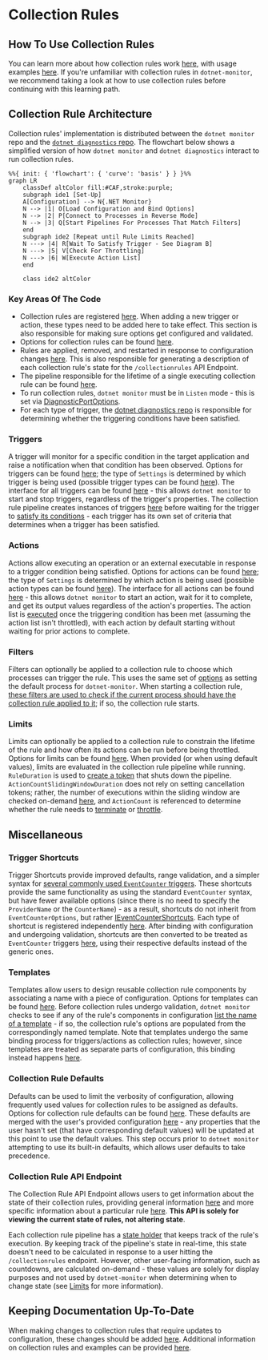# Collection Rules

## How To Use Collection Rules

You can learn more about how collection rules work [here](https://github.com/dotnet/dotnet-monitor/blob/main/documentation/collectionrules/collectionrules.md#collection-rules), with usage examples [here](https://github.com/dotnet/dotnet-monitor/blob/main/documentation/collectionrules/collectionruleexamples.md). If you're unfamiliar with collection rules in `dotnet-monitor`, we recommend taking a look at how to use collection rules before continuing with this learning path.

## Collection Rule Architecture

Collection rules' implementation is distributed between the `dotnet monitor` repo and the [`dotnet diagnostics` repo](https://github.com/dotnet/diagnostics). The flowchart below shows a simplified version of how `dotnet monitor` and `dotnet diagnostics` interact to run collection rules.

```mermaid
%%{ init: { 'flowchart': { 'curve': 'basis' } } }%%
graph LR
    classDef altColor fill:#CAF,stroke:purple;
    subgraph ide1 [Set-Up]
    A[Configuration] --> N{.NET Monitor}
    N --> |1| O[Load Configuration and Bind Options]
    N --> |2| P[Connect to Processes in Reverse Mode]
    N --> |3| Q[Start Pipelines For Processes That Match Filters]
    end
    subgraph ide2 [Repeat until Rule Limits Reached]
    N ---> |4| R[Wait To Satisfy Trigger - See Diagram B]
    N ---> |5| V[Check For Throttling]
    N ---> |6| W[Execute Action List]
    end

    class ide2 altColor
```

### Key Areas Of The Code

* Collection rules are registered [here](https://github.com/dotnet/dotnet-monitor/blob/0c3a91196f7e0abe8b9fa5cd8907378c4598b10a/src/Tools/dotnet-monitor/ServiceCollectionExtensions.cs#L141). When adding a new trigger or action, these types need to be added here to take effect. This section is also responsible for making sure options get configured and validated.
* Options for collection rules can be found [here](https://github.com/dotnet/dotnet-monitor/blob/0c3a91196f7e0abe8b9fa5cd8907378c4598b10a/src/Tools/dotnet-monitor/CollectionRules/Options/CollectionRuleOptions.cs).
* Rules are applied, removed, and restarted in response to configuration changes [here](https://github.com/dotnet/dotnet-monitor/blob/0c3a91196f7e0abe8b9fa5cd8907378c4598b10a/src/Tools/dotnet-monitor/CollectionRules/CollectionRuleService.cs). This is also responsible for generating a description of each collection rule's state for the `/collectionrules` API Endpoint.
* The pipeline responsible for the lifetime of a single executing collection rule can be found [here](https://github.com/dotnet/dotnet-monitor/blob/0c3a91196f7e0abe8b9fa5cd8907378c4598b10a/src/Tools/dotnet-monitor/CollectionRules/CollectionRulePipeline.cs#L56).
* To run collection rules, `dotnet monitor` must be in `Listen` mode - this is set via [DiagnosticPortOptions](https://github.com/dotnet/dotnet-monitor/blob/0c3a91196f7e0abe8b9fa5cd8907378c4598b10a/src/Microsoft.Diagnostics.Monitoring.Options/DiagnosticPortOptions.cs).
* For each type of trigger, the [dotnet diagnostics repo](https://github.com/dotnet/diagnostics/blob/v6.0.351802/src/Microsoft.Diagnostics.Monitoring.EventPipe/Triggers/ITraceEventTrigger.cs#L29) is responsible for determining whether the triggering conditions have been satisfied.

### Triggers

A trigger will monitor for a specific condition in the target application and raise a notification when that condition has been observed. Options for triggers can be found [here](https://github.com/dotnet/dotnet-monitor/blob/0c3a91196f7e0abe8b9fa5cd8907378c4598b10a/src/Tools/dotnet-monitor/CollectionRules/Options/CollectionRuleTriggerOptions.cs); the type of `Settings` is determined by which trigger is being used (possible trigger types can be found [here](https://github.com/dotnet/dotnet-monitor/tree/0c3a91196f7e0abe8b9fa5cd8907378c4598b10a/src/Tools/dotnet-monitor/CollectionRules/Options/Triggers)). The interface for all triggers can be found [here](https://github.com/dotnet/dotnet-monitor/blob/0c3a91196f7e0abe8b9fa5cd8907378c4598b10a/src/Tools/dotnet-monitor/CollectionRules/Triggers/ICollectionRuleTrigger.cs) - this allows `dotnet monitor` to start and stop triggers, regardless of the trigger's properties. The collection rule pipeline creates instances of triggers [here](https://github.com/dotnet/dotnet-monitor/blob/0c3a91196f7e0abe8b9fa5cd8907378c4598b10a/src/Tools/dotnet-monitor/CollectionRules/CollectionRulePipeline.cs#L101) before waiting for the trigger to [satisfy its conditions](https://github.com/dotnet/diagnostics/blob/v6.0.351802/src/Microsoft.Diagnostics.Monitoring.EventPipe/Triggers/Pipelines/TraceEventTriggerPipeline.cs#L107) - each trigger has its own set of criteria that determines when a trigger has been satisfied.

### Actions

Actions allow executing an operation or an external executable in response to a trigger condition being satisfied. Options for actions can be found [here](https://github.com/dotnet/dotnet-monitor/blob/0c3a91196f7e0abe8b9fa5cd8907378c4598b10a/src/Tools/dotnet-monitor/CollectionRules/Options/CollectionRuleActionOptions.cs); the type of `Settings` is determined by which action is being used (possible action types can be found [here](https://github.com/dotnet/dotnet-monitor/tree/0c3a91196f7e0abe8b9fa5cd8907378c4598b10a/src/Tools/dotnet-monitor/CollectionRules/Options/Actions)). The interface for all actions can be found [here](https://github.com/dotnet/dotnet-monitor/blob/0c3a91196f7e0abe8b9fa5cd8907378c4598b10a/src/Tools/dotnet-monitor/CollectionRules/Actions/ICollectionRuleAction.cs) - this allows `dotnet monitor` to start an action, wait for it to complete, and get its output values regardless of the action's properties. The action list is [executed](https://github.com/dotnet/dotnet-monitor/blob/0c3a91196f7e0abe8b9fa5cd8907378c4598b10a/src/Tools/dotnet-monitor/CollectionRules/CollectionRulePipeline.cs#L155) once the triggering condition has been met (assuming the action list isn't throttled), with each action by default starting without waiting for prior actions to complete.

### Filters

Filters can optionally be applied to a collection rule to choose which processes can trigger the rule. This uses the same set of [options](https://github.com/dotnet/dotnet-monitor/blob/0c3a91196f7e0abe8b9fa5cd8907378c4598b10a/src/Microsoft.Diagnostics.Monitoring.Options/ProcessFilterOptions.cs#L48) as setting the default process for `dotnet-monitor`. When starting a collection rule, [these filters are used to check if the current process should have the collection rule applied to it](https://github.com/dotnet/dotnet-monitor/blob/0c3a91196f7e0abe8b9fa5cd8907378c4598b10a/src/Tools/dotnet-monitor/CollectionRules/CollectionRuleContainer.cs#L186); if so, the collection rule starts.

### Limits

Limits can optionally be applied to a collection rule to constrain the lifetime of the rule and how often its actions can be run before being throttled. Options for limits can be found [here](https://github.com/dotnet/dotnet-monitor/blob/0c3a91196f7e0abe8b9fa5cd8907378c4598b10a/src/Tools/dotnet-monitor/CollectionRules/Options/CollectionRuleLimitsOptions.cs). When provided (or when using default values), limits are evaluated in the collection rule pipeline while running. `RuleDuration` is used to [create a token](https://github.com/dotnet/dotnet-monitor/blob/0c3a91196f7e0abe8b9fa5cd8907378c4598b10a/src/Tools/dotnet-monitor/CollectionRules/CollectionRulePipeline.cs#L81) that shuts down the pipeline. `ActionCountSlidingWindowDuration` does not rely on setting cancellation tokens; rather, the number of executions within the sliding window are checked on-demand [here](https://github.com/dotnet/dotnet-monitor/blob/0c3a91196f7e0abe8b9fa5cd8907378c4598b10a/src/Microsoft.Diagnostics.Monitoring.WebApi/CollectionRulePipelineState.cs#L211), and `ActionCount` is referenced to determine whether the rule needs to [terminate](https://github.com/dotnet/dotnet-monitor/blob/0c3a91196f7e0abe8b9fa5cd8907378c4598b10a/src/Microsoft.Diagnostics.Monitoring.WebApi/CollectionRulePipelineState.cs#L194) or [throttle](https://github.com/dotnet/dotnet-monitor/blob/0c3a91196f7e0abe8b9fa5cd8907378c4598b10a/src/Microsoft.Diagnostics.Monitoring.WebApi/CollectionRulePipelineState.cs#L234).

## Miscellaneous

### Trigger Shortcuts

Trigger Shortcuts provide improved defaults, range validation, and a simpler syntax for [several commonly used `EventCounter` triggers](https://github.com/dotnet/dotnet-monitor/tree/0c3a91196f7e0abe8b9fa5cd8907378c4598b10a/src/Tools/dotnet-monitor/CollectionRules/Options/Triggers/EventCounterShortcuts). These shortcuts provide the same functionality as using the standard `EventCounter` syntax, but have fewer available options (since there is no need to specify the `ProviderName` or the `CounterName`) - as a result, shortcuts do not inherit from `EventCounterOptions`, but rather [IEventCounterShortcuts](https://github.com/dotnet/dotnet-monitor/blob/0c3a91196f7e0abe8b9fa5cd8907378c4598b10a/src/Tools/dotnet-monitor/CollectionRules/Options/Triggers/EventCounterShortcuts/IEventCounterShortcuts.cs). Each type of shortcut is registered independently [here](https://github.com/dotnet/dotnet-monitor/blob/0c3a91196f7e0abe8b9fa5cd8907378c4598b10a/src/Tools/dotnet-monitor/ServiceCollectionExtensions.cs#L159). After binding with configuration and undergoing validation, shortcuts are then converted to be treated as `EventCounter` triggers [here](https://github.com/dotnet/dotnet-monitor/blob/0c3a91196f7e0abe8b9fa5cd8907378c4598b10a/src/Tools/dotnet-monitor/CollectionRules/Triggers/EventCounterTriggerFactory.cs), using their respective defaults instead of the generic ones.

### Templates

Templates allow users to design reusable collection rule components by associating a name with a piece of configuration. Options for templates can be found [here](https://github.com/dotnet/dotnet-monitor/blob/0c3a91196f7e0abe8b9fa5cd8907378c4598b10a/src/Tools/dotnet-monitor/CollectionRules/Options/TemplateOptions.cs). Before collection rules undergo validation, `dotnet monitor` checks to see if any of the rule's components in configuration [list the name of a template](https://github.com/dotnet/dotnet-monitor/blob/0c3a91196f7e0abe8b9fa5cd8907378c4598b10a/src/Tools/dotnet-monitor/CollectionRules/Configuration/CollectionRulePostConfigureNamedOptions.cs) - if so, the collection rule's options are populated from the correspondingly named template. Note that templates undergo the same binding process for triggers/actions as collection rules; however, since templates are treated as separate parts of configuration, this binding instead happens [here](https://github.com/dotnet/dotnet-monitor/blob/0c3a91196f7e0abe8b9fa5cd8907378c4598b10a/src/Tools/dotnet-monitor/CollectionRules/Configuration/TemplatesConfigureNamedOptions.cs).

### Collection Rule Defaults

Defaults can be used to limit the verbosity of configuration, allowing frequently used values for collection rules to be assigned as defaults. Options for collection rule defaults can be found [here](https://github.com/dotnet/dotnet-monitor/blob/0c3a91196f7e0abe8b9fa5cd8907378c4598b10a/src/Tools/dotnet-monitor/CollectionRules/Options/CollectionRuleDefaultsOptions.cs). These defaults are merged with the user's provided configuration [here](https://github.com/dotnet/dotnet-monitor/blob/0c3a91196f7e0abe8b9fa5cd8907378c4598b10a/src/Tools/dotnet-monitor/CollectionRules/Options/DefaultCollectionRulePostConfigureOptions.cs) - any properties that the user hasn't set (that have corresponding default values) will be updated at this point to use the default values. This step occurs prior to `dotnet monitor` attempting to use its built-in defaults, which allows user defaults to take precedence.

### Collection Rule API Endpoint

The Collection Rule API Endpoint allows users to get information about the state of their collection rules, providing general information [here](https://github.com/dotnet/dotnet-monitor/blob/0c3a91196f7e0abe8b9fa5cd8907378c4598b10a/src/Microsoft.Diagnostics.Monitoring.WebApi/Controllers/DiagController.cs#L500) and more specific information about a particular rule [here](https://github.com/dotnet/dotnet-monitor/blob/0c3a91196f7e0abe8b9fa5cd8907378c4598b10a/src/Microsoft.Diagnostics.Monitoring.WebApi/Controllers/DiagController.cs#L522). **This API is solely for viewing the current state of rules, not altering state**.

Each collection rule pipeline has a [state holder](https://github.com/dotnet/dotnet-monitor/blob/0c3a91196f7e0abe8b9fa5cd8907378c4598b10a/src/Microsoft.Diagnostics.Monitoring.WebApi/CollectionRulePipelineState.cs) that keeps track of the rule's execution. By keeping track of the pipeline's state in real-time, this state doesn't need to be calculated in response to a user hitting the `/collectionrules` endpoint. However, other user-facing information, such as countdowns, are calculated on-demand - these values are solely for display purposes and not used by `dotnet-monitor` when determining when to change state (see [Limits](#limits) for more information).

## Keeping Documentation Up-To-Date

When making changes to collection rules that require updates to configuration, these changes should be added [here](https://github.com/dotnet/dotnet-monitor/blob/0c3a91196f7e0abe8b9fa5cd8907378c4598b10a/documentation/configuration/collection-rule-configuration.md). Additional information on collection rules and examples can be provided [here](https://github.com/dotnet/dotnet-monitor/tree/0c3a91196f7e0abe8b9fa5cd8907378c4598b10a/documentation/collectionrules).
